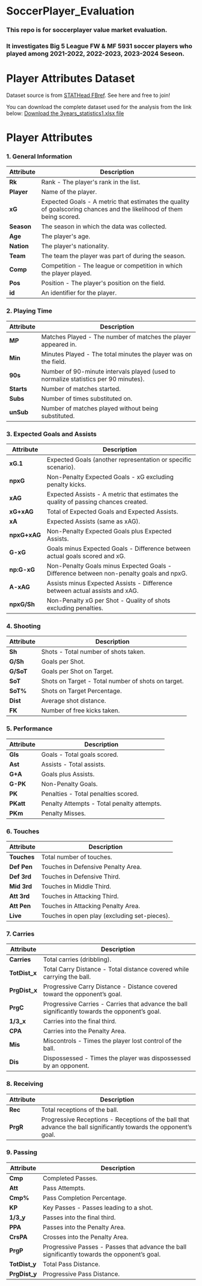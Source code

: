 # SoccerPlayer_Evaluation
### This repo is for soccerplayer value market evaluation. 
### It investigates **Big 5 League FW & MF 5931 soccer players who played among 2021-2022, 2022-2023, 2023-2024 Seseon**.


# Player Attributes Dataset
Dataset source is from [STATHead FBref](https://stathead.com/fbref/). See here and free to join!
  
You can download the complete dataset used for the analysis from the link below:
[Download the 3years_statistics1.xlsx file](https://docs.google.com/spreadsheets/d/1p4p690VWMjMB_3mkBzbgOi3ZfvBowVF3/edit?usp=drive_link&ouid=109629826928896722483&rtpof=true&sd=true)


  
# Player Attributes

### 1. General Information
| Attribute | Description |
|-----------|-------------|
| **Rk** | Rank - The player's rank in the list. |
| **Player** | Name of the player. |
| **xG** | Expected Goals - A metric that estimates the quality of goalscoring chances and the likelihood of them being scored. |
| **Season** | The season in which the data was collected. |
| **Age** | The player's age. |
| **Nation** | The player's nationality. |
| **Team** | The team the player was part of during the season. |
| **Comp** | Competition - The league or competition in which the player played. |
| **Pos** | Position - The player's position on the field. |
| **id** | An identifier for the player. |

### 2. Playing Time
| Attribute | Description |
|-----------|-------------|
| **MP** | Matches Played - The number of matches the player appeared in. |
| **Min** | Minutes Played - The total minutes the player was on the field. |
| **90s** | Number of 90-minute intervals played (used to normalize statistics per 90 minutes). |
| **Starts** | Number of matches started. |
| **Subs** | Number of times substituted on. |
| **unSub** | Number of matches played without being substituted. |

### 3. Expected Goals and Assists
| Attribute | Description |
|-----------|-------------|
| **xG.1** | Expected Goals (another representation or specific scenario). |
| **npxG** | Non-Penalty Expected Goals - xG excluding penalty kicks. |
| **xAG** | Expected Assists - A metric that estimates the quality of passing chances created. |
| **xG+xAG** | Total of Expected Goals and Expected Assists. |
| **xA** | Expected Assists (same as xAG). |
| **npxG+xAG** | Non-Penalty Expected Goals plus Expected Assists. |
| **G-xG** | Goals minus Expected Goals - Difference between actual goals scored and xG. |
| **np:G-xG** | Non-Penalty Goals minus Expected Goals - Difference between non-penalty goals and npxG. |
| **A-xAG** | Assists minus Expected Assists - Difference between actual assists and xAG. |
| **npxG/Sh** | Non-Penalty xG per Shot - Quality of shots excluding penalties. |

### 4. Shooting
| Attribute | Description |
|-----------|-------------|
| **Sh** | Shots - Total number of shots taken. |
| **G/Sh** | Goals per Shot. |
| **G/SoT** | Goals per Shot on Target. |
| **SoT** | Shots on Target - Total number of shots on target. |
| **SoT%** | Shots on Target Percentage. |
| **Dist** | Average shot distance. |
| **FK** | Number of free kicks taken. |

### 5. Performance
| Attribute | Description |
|-----------|-------------|
| **Gls** | Goals - Total goals scored. |
| **Ast** | Assists - Total assists. |
| **G+A** | Goals plus Assists. |
| **G-PK** | Non-Penalty Goals. |
| **PK** | Penalties - Total penalties scored. |
| **PKatt** | Penalty Attempts - Total penalty attempts. |
| **PKm** | Penalty Misses. |

### 6. Touches
| Attribute | Description |
|-----------|-------------|
| **Touches** | Total number of touches. |
| **Def Pen** | Touches in Defensive Penalty Area. |
| **Def 3rd** | Touches in Defensive Third. |
| **Mid 3rd** | Touches in Middle Third. |
| **Att 3rd** | Touches in Attacking Third. |
| **Att Pen** | Touches in Attacking Penalty Area. |
| **Live** | Touches in open play (excluding set-pieces). |

### 7. Carries
| Attribute | Description |
|-----------|-------------|
| **Carries** | Total carries (dribbling). |
| **TotDist_x** | Total Carry Distance - Total distance covered while carrying the ball. |
| **PrgDist_x** | Progressive Carry Distance - Distance covered toward the opponent’s goal. |
| **PrgC** | Progressive Carries - Carries that advance the ball significantly towards the opponent’s goal. |
| **1/3_x** | Carries into the final third. |
| **CPA** | Carries into the Penalty Area. |
| **Mis** | Miscontrols - Times the player lost control of the ball. |
| **Dis** | Dispossessed - Times the player was dispossessed by an opponent. |

### 8. Receiving
| Attribute | Description |
|-----------|-------------|
| **Rec** | Total receptions of the ball. |
| **PrgR** | Progressive Receptions - Receptions of the ball that advance the ball significantly towards the opponent’s goal. |

### 9. Passing
| Attribute | Description |
|-----------|-------------|
| **Cmp** | Completed Passes. |
| **Att** | Pass Attempts. |
| **Cmp%** | Pass Completion Percentage. |
| **KP** | Key Passes - Passes leading to a shot. |
| **1/3_y** | Passes into the final third. |
| **PPA** | Passes into the Penalty Area. |
| **CrsPA** | Crosses into the Penalty Area. |
| **PrgP** | Progressive Passes - Passes that advance the ball significantly towards the opponent’s goal. |
| **TotDist_y** | Total Pass Distance. |
| **PrgDist_y** | Progressive Pass Distance. |




